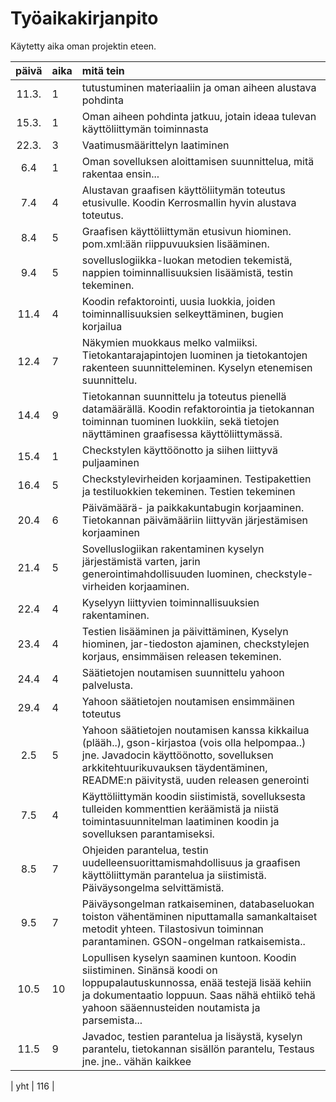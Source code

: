 # Työaikakirjanpito

Käytetty aika oman projektin eteen.

| päivä | aika | mitä tein  |
| :----:|:-----| :-----|
| 11.3. | 1    | tutustuminen materiaaliin ja oman aiheen alustava pohdinta |
| 15.3. | 1    | Oman aiheen pohdinta jatkuu, jotain ideaa tulevan käyttöliittymän toiminnasta |
| 22.3. | 3    | Vaatimusmäärittelyn laatiminen |
| 6.4   | 1    | Oman sovelluksen aloittamisen suunnittelua, mitä rakentaa ensin...|
| 7.4   | 4    | Alustavan graafisen käyttöliitymän toteutus etusivulle. Koodin Kerrosmallin hyvin alustava toteutus. |
| 8.4   | 5    | Graafisen käyttöliittymän etusivun hiominen. pom.xml:ään riippuvuuksien lisääminen. |
| 9.4   | 5    | sovelluslogiikka-luokan metodien tekemistä, nappien toiminnallisuuksien lisäämistä, testin tekeminen. |
| 11.4  | 4    | Koodin refaktorointi, uusia luokkia, joiden toiminnallisuuksien selkeyttäminen, bugien korjailua|
| 12.4  | 7    | Näkymien muokkaus melko valmiiksi. Tietokantarajapintojen luominen ja tietokantojen rakenteen suunnitteleminen. Kyselyn etenemisen suunnittelu.| 
| 14.4  | 9    | Tietokannan suunnittelu ja toteutus pienellä datamäärällä. Koodin refaktorointia ja tietokannan toiminnan tuominen luokkiin, sekä tietojen näyttäminen graafisessa käyttöliittymässä. |
| 15.4  | 1    | Checkstylen käyttöönotto ja siihen liittyvä puljaaminen |
| 16.4  | 5    | Checkstylevirheiden korjaaminen. Testipakettien ja testiluokkien tekeminen. Testien tekeminen|
| 20.4  | 6    | Päivämäärä- ja paikkakuntabugin korjaaminen. Tietokannan päivämääriin liittyvän järjestämisen korjaaminen|
| 21.4  | 5    | Sovelluslogiikan rakentaminen kyselyn järjestämistä varten, jarin generointimahdollisuuden luominen, checkstyle-virheiden korjaaminen.
| 22.4  | 4    | Kyselyyn liittyvien toiminnallisuuksien rakentaminen. |
| 23.4  | 4    | Testien lisääminen ja päivittäminen, Kyselyn hiominen, jar-tiedoston ajaminen, checkstylejen korjaus, ensimmäisen releasen tekeminen.
| 24.4  | 4    | Säätietojen noutamisen suunnittelu yahoon palvelusta.|
| 29.4  | 4    | Yahoon säätietojen noutamisen ensimmäinen toteutus|
| 2.5   | 5    | Yahoon säätietojen noutamisen kanssa kikkailua (plääh..), gson-kirjastoa (vois olla helpompaa..) jne. Javadocin käyttöönotto, sovelluksen arkkitehtuurikuvauksen täydentäminen, README:n päivitystä, uuden releasen generointi|
| 7.5   | 4    | Käyttöliittymän koodin siistimistä, sovelluksesta tulleiden kommenttien keräämistä ja niistä toimintasuunnitelman laatiminen koodin ja sovelluksen parantamiseksi.|
| 8.5   | 7    | Ohjeiden parantelua, testin uudelleensuorittamismahdollisuus ja graafisen käyttöliittymän parantelua ja siistimistä. Päiväysongelma selvittämistä.|
| 9.5   | 7    | Päiväysongelman ratkaiseminen, databaseluokan toiston vähentäminen niputtamalla samankaltaiset metodit yhteen. Tilastosivun toiminnan parantaminen. GSON-ongelman ratkaisemista..|
| 10.5  | 10   | Lopullisen kyselyn saaminen kuntoon. Koodin siistiminen. Sinänsä koodi on loppupalautuskunnossa, enää testejä lisää kehiin ja dokumentaatio loppuun. Saas nähä ehtiikö tehä yahoon sääennusteiden noutamista ja parsemista...| 
| 11.5  | 9  | Javadoc, testien parantelua ja lisäystä, kyselyn parantelu, tietokannan sisällön parantelu, Testaus jne. jne.. vähän kaikkee|

| yht   | 116   | 
